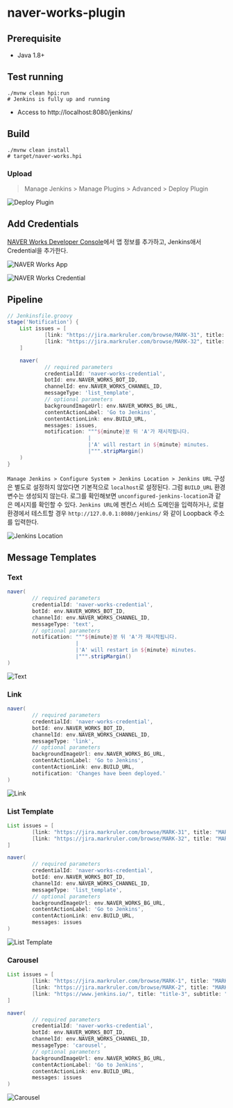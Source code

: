 # naver-works-plugin

## Prerequisite

- Java 1.8+

## Test running

````shell
./mvnw clean hpi:run
# Jenkins is fully up and running
````

- Access to http://localhost:8080/jenkins/

## Build

```shell
./mvnw clean install
# target/naver-works.hpi
```

### Upload

> Manage Jenkins > Manage Plugins > Advanced > Deploy Plugin

![Deploy Plugin](images/deploy-plugin.png)

## Add Credentials

[NAVER Works Developer Console](https://developers.worksmobile.com/kr/console/openapi/v2/app/list/view)에서
앱 정보를 추가하고, Jenkins애서 Credential을 추가한다.

![NAVER Works App](images/naver-works-client-app.png)

![NAVER Works Credential](images/naver-works-credential.png)

## Pipeline

```groovy
// Jenkinsfile.groovy
stage('Notification') {
    List issues = [
            [link: "https://jira.markruler.com/browse/MARK-31", title: "MARK-31", subtitle: "Jira Issue 31"],
            [link: "https://jira.markruler.com/browse/MARK-32", title: "MARK-32", subtitle: "Jira Issue 32"]
    ]

    naver(
            // required parameters
            credentialId: 'naver-works-credential',
            botId: env.NAVER_WORKS_BOT_ID,
            channelId: env.NAVER_WORKS_CHANNEL_ID,
            messageType: 'list_template',
            // optional parameters
            backgroundImageUrl: env.NAVER_WORKS_BG_URL,
            contentActionLabel: 'Go to Jenkins',
            contentActionLink: env.BUILD_URL,
            messages: issues,
            notification: """${minute}분 뒤 'A'가 재시작됩니다.
                          |
                          |'A' will restart in ${minute} minutes.
                          |""".stripMargin()
    )
}
```

`Manage Jenkins > Configure System > Jenkins Location > Jenkins URL`
구성은 별도로 설정하지 않았다면 기본적으로 `localhost`로 설정된다.
그럼 `BUILD_URL` 환경 변수는 생성되지 않는다.
로그를 확인해보면 `unconfigured-jenkins-location`과 같은 메시지를 확인할 수 있다.
`Jenkins URL`에 젠킨스 서비스 도메인을 입력하거나,
로컬 환경에서 테스트할 경우 `http://127.0.0.1:8080/jenkins/` 와 같이 Loopback 주소를 입력한다.

![Jenkins Location](images/jenkins-location.png)

## Message Templates

### Text

```groovy
naver(
        // required parameters
        credentialId: 'naver-works-credential',
        botId: env.NAVER_WORKS_BOT_ID,
        channelId: env.NAVER_WORKS_CHANNEL_ID,
        messageType: 'text',
        // optional parameters
        notification: """${minute}분 뒤 'A'가 재시작됩니다.
                      |
                      |'A' will restart in ${minute} minutes.
                      |""".stripMargin()
)
```

![Text](images/text-content.png)

### Link

```groovy
naver(
        // required parameters
        credentialId: 'naver-works-credential',
        botId: env.NAVER_WORKS_BOT_ID,
        channelId: env.NAVER_WORKS_CHANNEL_ID,
        messageType: 'link',
        // optional parameters
        backgroundImageUrl: env.NAVER_WORKS_BG_URL,
        contentActionLabel: 'Go to Jenkins',
        contentActionLink: env.BUILD_URL,
        notification: 'Changes have been deployed.'
)
```

![Link](images/link-content.png)

### List Template

```groovy
List issues = [
        [link: "https://jira.markruler.com/browse/MARK-31", title: "MARK-31", subtitle: "Jira Issue 31"],
        [link: "https://jira.markruler.com/browse/MARK-32", title: "MARK-32", subtitle: "Jira Issue 32"]
]

naver(
        // required parameters
        credentialId: 'naver-works-credential',
        botId: env.NAVER_WORKS_BOT_ID,
        channelId: env.NAVER_WORKS_CHANNEL_ID,
        messageType: 'list_template',
        // optional parameters
        backgroundImageUrl: env.NAVER_WORKS_BG_URL,
        contentActionLabel: 'Go to Jenkins',
        contentActionLink: env.BUILD_URL,
        messages: issues
)
```

![List Template](images/list-template-content.png)

### Carousel

```groovy
List issues = [
        [link: "https://jira.markruler.com/browse/MARK-1", title: "MARK-1", subtitle: "not null"],
        [link: "https://jira.markruler.com/browse/MARK-2", title: "MARK-2", subtitle: "subtitle2"],
        [link: "https://www.jenkins.io/", title: "title-3", subtitle: "subtitle3"]
]

naver(
        // required parameters
        credentialId: 'naver-works-credential',
        botId: env.NAVER_WORKS_BOT_ID,
        channelId: env.NAVER_WORKS_CHANNEL_ID,
        messageType: 'carousel',
        // optional parameters
        backgroundImageUrl: env.NAVER_WORKS_BG_URL,
        contentActionLabel: 'Go to Jenkins',
        contentActionLink: env.BUILD_URL,
        messages: issues
)
```

![Carousel](images/carousel-content.png)

